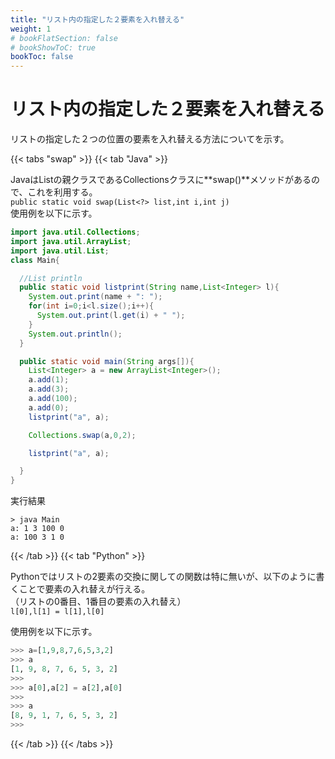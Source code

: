 ```yaml
---
title: "リスト内の指定した２要素を入れ替える"
weight: 1
# bookFlatSection: false
# bookShowToC: true
bookToc: false
---
```


# リスト内の指定した２要素を入れ替える

リストの指定した２つの位置の要素を入れ替える方法についてを示す。

{{< tabs "swap" >}}
{{< tab "Java" >}}

JavaはListの親クラスであるCollectionsクラスに**swap()**メソッドがあるので、これを利用する。  
`public static void swap(List<?> list,int i,int j)`  
使用例を以下に示す。

```java
import java.util.Collections;
import java.util.ArrayList;
import java.util.List;
class Main{

  //List println
  public static void listprint(String name,List<Integer> l){
    System.out.print(name + ": ");
    for(int i=0;i<l.size();i++){
      System.out.print(l.get(i) + " ");
    }
    System.out.println();
  }

  public static void main(String args[]){
    List<Integer> a = new ArrayList<Integer>();
    a.add(1);
    a.add(3);
    a.add(100);
    a.add(0);
    listprint("a", a);

    Collections.swap(a,0,2);

    listprint("a", a);

  }
}
```

実行結果
```
> java Main
a: 1 3 100 0 
a: 100 3 1 0 
```

{{< /tab >}}
{{< tab "Python" >}}

Pythonではリストの2要素の交換に関しての関数は特に無いが、以下のように書くことで要素の入れ替えが行える。  
（リストの0番目、1番目の要素の入れ替え）  
`l[0],l[1] = l[1],l[0]`  

使用例を以下に示す。  

```python
>>> a=[1,9,8,7,6,5,3,2]
>>> a
[1, 9, 8, 7, 6, 5, 3, 2]
>>> 
>>> a[0],a[2] = a[2],a[0]
>>> 
>>> a
[8, 9, 1, 7, 6, 5, 3, 2]
>>>
```

{{< /tab >}}
{{< /tabs >}}



